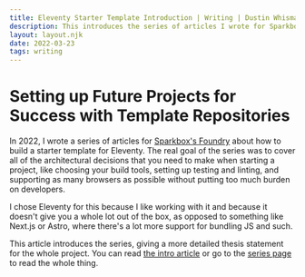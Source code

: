 ```yaml
---
title: Eleventy Starter Template Introduction | Writing | Dustin Whisman
description: This introduces the series of articles I wrote for Sparkbox's Foundry about how to build an Eleventy Starter Template.
layout: layout.njk
date: 2022-03-23
tags: writing
---
```


# Setting up Future Projects for Success with Template Repositories

In 2022, I wrote a series of articles for [Sparkbox's
Foundry](https://sparkbox.com/foundry) about how to build a starter template for
Eleventy. The real goal of the series was to cover all of the architectural
decisions that you need to make when starting a project, like choosing your
build tools, setting up testing and linting, and supporting as many browsers as
possible without putting too much burden on developers.

I chose Eleventy for this because I like working with it and because it doesn't
give you a whole lot out of the box, as opposed to something like Next.js or
Astro, where there's a lot more support for bundling JS and such.

This article introduces the series, giving a more detailed thesis statement for
the whole project. You can read [the intro
article](https://sparkbox.com/foundry/how_to_build_github_starter_templates_for_Eleventy_to_make_your_projects_easier)
or go to the [series
page](https://sparkbox.com/foundry/series/building_an_eleventy_starter_template)
to read the whole thing.
